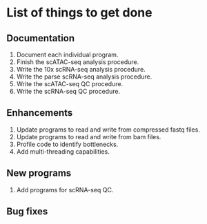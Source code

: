 # List of things to get done

## Documentation
1. Document each individual program.
2. Finish the scATAC-seq analysis procedure.
3. Write the 10x scRNA-seq analysis procedure.
4. Write the parse scRNA-seq analysis procedure.
5. Write the scATAC-seq QC procedure.
6. Write the scRNA-seq QC procedure.

## Enhancements
1. Update programs to read and write from compressed fastq files.
2. Update programs to read and write from bam files.
3. Profile code to identify bottlenecks.
4. Add multi-threading capabilities. 

## New programs
1. Add programs for scRNA-seq QC.

## Bug fixes
